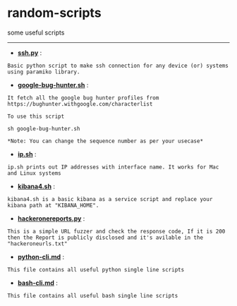 # random-scripts
some useful scripts

---

- **[ssh.py](ssh.py)** :

```
Basic python script to make ssh connection for any device (or) systems using paramiko library.
```
- **[google-bug-hunter.sh](google-bug-hunter.sh)** :

```
It fetch all the google bug hunter profiles from https://bughunter.withgoogle.com/characterlist 

To use this script 

sh google-bug-hunter.sh

*Note: You can change the sequence number as per your usecase*
```

- **[ip.sh](ip.sh)** :

```
ip.sh prints out IP addresses with interface name. It works for Mac and Linux systems
```
- **[kibana4.sh](kibana4.sh)** :

```
kibana4.sh is a basic kibana as a service script and replace your kibana path at "KIBANA_HOME".
```
- **[hackeronereports.py](hackeronereports.py)** :

```
This is a simple URL fuzzer and check the response code, If it is 200 then the Report is publicly disclosed and it's avilable in the "hackeroneurls.txt"
```

- **[python-cli.md](python-cli.md)** :

```
This file contains all useful python single line scripts
```

- **[bash-cli.md](bash-cli.md)** :

```
This file contains all useful bash single line scripts
```
